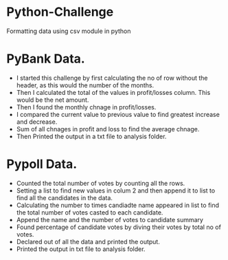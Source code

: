 # Python-Challenge

Formatting data using csv module in python

# PyBank Data.
* I started this challenge by first calculating the no of row without the header, as this would the number of the months.
* Then I calculated the total of the values in profit/losses column. This would be the net amount.
* Then I found the monthly chnage in profit/losses. 
* I compared the current value to previous value to find greatest increase and decrease.
* Sum of all chnages in profit and loss to find the average chnage. 
* Then Printed the output in a txt file to analysis folder.

# Pypoll Data.
* Counted the total number of votes by counting all the rows.
* Setting a list to find new values in colum 2 and then append it to list to find all the candidates in the data.
* Calculating the number to times candiadte name appeared in list to find the total number of votes casted to each candidate.
* Append the name and the number of votes to candidate summary
* Found percentage of candidate votes by diving their votes by total no of votes.
* Declared out of all the data and printed the output.
* Printed the output in txt file to analysis folder.


